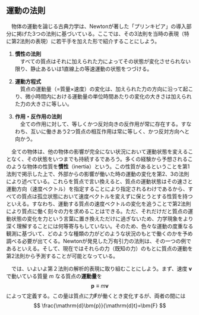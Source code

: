 
## 運動の法則

　物体の運動を論じる古典力学は、Newtonが著した「プリンキピア」の導入部分に掲げた3つの法則に基づいている。ここでは、その3法則を当時の表現（特に第2法則の表現）に若干手を加えた形で紹介することにしよう。

1. **慣性の法則**<br>
　すべての質点はそれに加えられた力によってその状態が変化させられない限り、静止あるいは1直線上の等速運動の状態をつづける。

1. **運動方程式**<br>
　質点の運動量（=質量×速度）の変化は、加えられた力の方向に沿って起こり、微小時間内における運動量の単位時間あたりの変化の大きさは加えられた力の大きさに等しい。

1. **作用・反作用の法則**<br>
　全ての作用に対して、等しくかつ反対向きの反作用が常に存在する。すなわち、互いに働きあう2つ質点の相互作用は常に等しく、かつ反対方向へと向かう。

　全ての物体は、他の物体の影響が完全にない状況において運動状態を変えることなく、その状態をいつまでも持続するであろう。多くの経験から予想されるこのような物体の性質を**慣性**（inertia）という。この性質があるということを第1法則で掲示した上で、外部からの影響が働いた時の運動の変化を第2、3の法則により述べている。これらを質点で言い換えると、質点の運動状態はその速さと運動方向（速度ベクトル）を指定することにより指定されるわけであるから、すべての質点は孤立状態において速度ベクトルを変えずに保とうとする性質を持つといえる。すなわち、運動する質点の速度ベクトルの変化を追うことで第2法則により質点に働く刻々の力を求めることはできる。ただ、それだけだと質点の運動状態の変化を力という言葉に置き換えただけに過ぎないため、力学現象をより深く理解することには何等寄与もしていない。そのため、色々な運動の度重なる観測に基づいて、どのような種類の力がどのような状況のもとで働くのかを予め調べる必要が出てくる。Newtonが発見した万有引力の法則は、その一つの例であるといえる。そして、現在ではそれらの力（既知の力）のもとに質点の運動を第2法則から予測することが可能となっている。

　では、いよいよ第２法則の解析的表現に取り組むことにしよう。まず、速度 $\bm{v}$ で動いている質量 $m$ なる質点の**運動量**を
$$
    \bm{p}\equiv m\bm{v}
$$
によって定義する。この量は質点に力$\bm{F}$が働くとき変化するが、両者の間には
$$
    \frac{\mathrm{d}\bm{p}}{\mathrm{d}t}=\bm{F}
$$